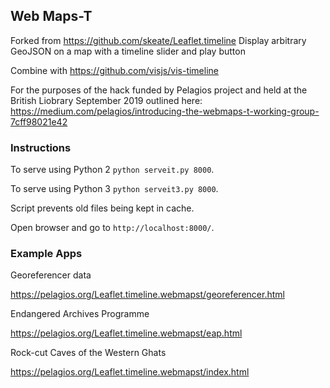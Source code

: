 
## Web Maps-T

Forked from https://github.com/skeate/Leaflet.timeline
Display arbitrary GeoJSON on a map with a timeline slider and play button

Combine with https://github.com/visjs/vis-timeline

For the purposes of the hack funded by Pelagios project and held at the British Liobrary September 2019 outlined here:
https://medium.com/pelagios/introducing-the-webmaps-t-working-group-7cff98021e42

### Instructions

To serve using Python 2 `python serveit.py 8000`.

To serve using Python 3 `python serveit3.py 8000`.

Script prevents old files being kept in cache.

Open browser and go to `http://localhost:8000/`.

### Example Apps

Georeferencer data

https://pelagios.org/Leaflet.timeline.webmapst/georeferencer.html

Endangered Archives Programme

https://pelagios.org/Leaflet.timeline.webmapst/eap.html

Rock-cut Caves of the Western Ghats

https://pelagios.org/Leaflet.timeline.webmapst/index.html

